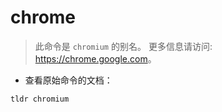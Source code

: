 # chrome

> 此命令是 `chromium` 的别名。
> 更多信息请访问: <https://chrome.google.com>。

- 查看原始命令的文档：

`tldr chromium`